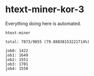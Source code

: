 # htext-miner-kor-3

Everything doing here is automated.

```
htext-miner

total: 7873/9855 (79.88838153221714%)

job0: 1422
job1: 1649
job2: 1551
job3: 1701
job4: 1550
```